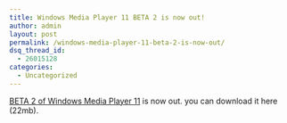 ```yaml
---
title: Windows Media Player 11 BETA 2 is now out!
author: admin
layout: post
permalink: /windows-media-player-11-beta-2-is-now-out/
dsq_thread_id:
  - 26015128
categories:
  - Uncategorized
---
```

[BETA 2 of Windows Media Player 11][1] is now out. you can <a>download it here</a> (22mb).

 [1]: http://arstechnica.com/journals/microsoft.ars/2006/8/31/5176
